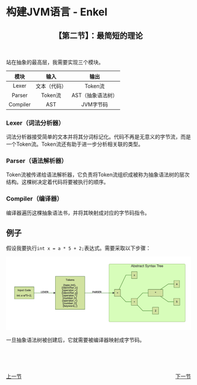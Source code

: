 # 构建JVM语言 - Enkel

<h2 align="center">【第二节】：最简短的理论</h2>


</br>

站在抽象的最高层，我需要实现三个模块。

|模块|输入|输出|
|:-:|:-:|:-:|
|Lexer|文本（代码）|Token流|
|Parser|Token流|AST（抽象语法树）|
|Compiler|AST|JVM字节码|

### Lexer（词法分析器）

词法分析器接受简单的文本并将其分词标记化。代码不再是无意义的字节流，而是一个Token流。Token流还有助于进一步分析相关联的类型。

### Parser（语法解析器）

Token流被传递给语法解析器，它负责将Token流组织成被称为抽象语法树的层次结构。这棵树决定着代码将要被执行的顺序。

### Compiler（编译器）

编译器遍历这棵抽象语法书，并将其映射成对应的字节码指令。

## 例子

假设我要执行`int x = a * 5 + 2;`表达式。需要采取以下步骤：

![step](./img/01-step.png)

一旦抽象语法树被创建后，它就需要被编译器映射成字节码。

</br></br></br>

<div style="float: left; display: inline;"><a href="./00-介绍.md">上一节</a></div>

<div style="float: right; display: inline;"><a href="./01-最简短的理论.md">下一节</a></div>